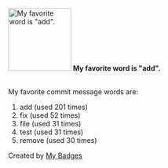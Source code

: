 <img src="https://my-badges.github.io/my-badges/favorite-word.png" alt="My favorite word is &quot;add&quot;." title="My favorite word is &quot;add&quot;." width="128">
<strong>My favorite word is &quot;add&quot;.</strong>
<br><br>

My favorite commit message words are:

1. add (used 201 times)
2. fix (used 52 times)
3. file (used 31 times)
4. test (used 31 times)
5. remove (used 30 times)


Created by <a href="https://github.com/my-badges/my-badges">My Badges</a>